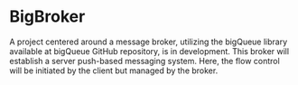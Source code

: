 # BigBroker
A project centered around a message broker, utilizing the bigQueue library available at bigQueue GitHub repository, is in development. This broker will establish a server push-based messaging system. Here, the flow control will be initiated by the client but managed by the broker.

